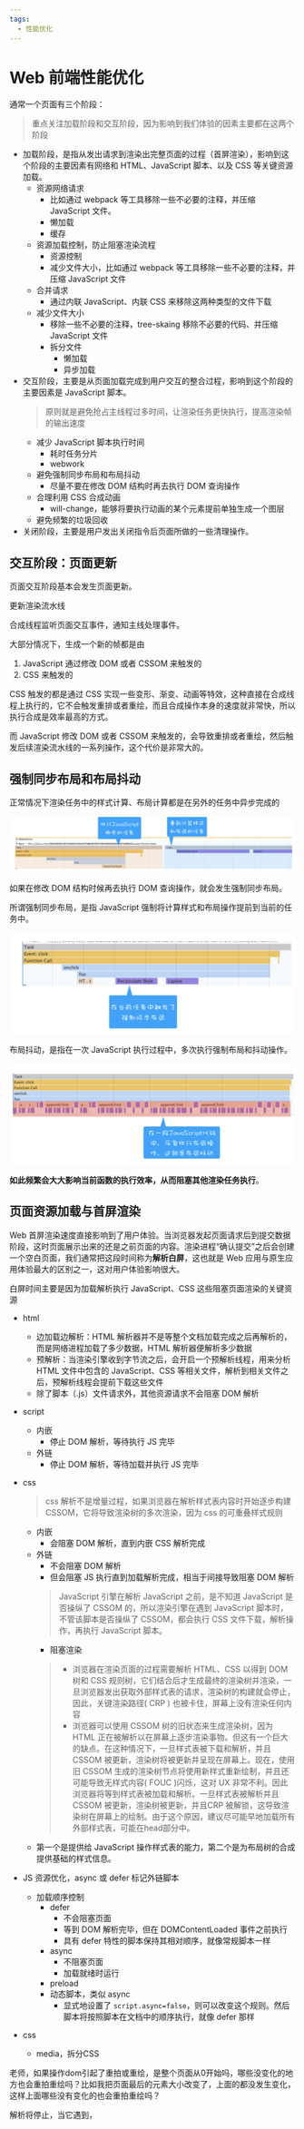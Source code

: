 ```yaml
---
tags:
  - 性能优化
---
```

# Web 前端性能优化

通常一个页面有三个阶段：
> 重点关注加载阶段和交互阶段，因为影响到我们体验的因素主要都在这两个阶段
- 加载阶段，是指从发出请求到渲染出完整页面的过程（首屏渲染），影响到这个阶段的主要因素有网络和 HTML、JavaScript 脚本、以及 CSS 等关键资源加载。
  - 资源网络请求
    - 比如通过 webpack 等工具移除一些不必要的注释，并压缩 JavaScript 文件。
    - 懒加载
    - 缓存
  - 资源加载控制，防止阻塞渲染流程
    - 资源控制
    - 减少文件大小，比如通过 webpack 等工具移除一些不必要的注释，并压缩 JavaScript 文件
  - 合并请求
    - 通过内联 JavaScript、内联 CSS 来移除这两种类型的文件下载
  - 减少文件大小
    - 移除一些不必要的注释，tree-skaing 移除不必要的代码、并压缩 JavaScript 文件
    - 拆分文件
      - 懒加载
      - 异步加载
- 交互阶段，主要是从页面加载完成到用户交互的整合过程，影响到这个阶段的主要因素是 JavaScript 脚本。
  > 原则就是避免抢占主线程过多时间，让渲染任务更快执行，提高渲染帧的输出速度
  - 减少 JavaScript 脚本执行时间
    - 耗时任务分片
    - webwork
  - 避免强制同步布局和布局抖动
    - 尽量不要在修改 DOM 结构时再去执行 DOM 查询操作
  - 合理利用 CSS 合成动画
    - will-change，能够将要执行动画的某个元素提前单独生成一个图层
  - 避免频繁的垃圾回收
- 关闭阶段，主要是用户发出关闭指令后页面所做的一些清理操作。

## 交互阶段：页面更新

页面交互阶段基本会发生页面更新。

更新渲染流水线

合成线程监听页面交互事件，通知主线处理事件。

大部分情况下，生成一个新的帧都是由 

1. JavaScript 通过修改 DOM 或者 CSSOM 来触发的
2. CSS 来触发的

CSS 触发的都是通过 CSS 实现一些变形、渐变、动画等特效，这种直接在合成线程上执行的，它不会触发重排或者重绘，而且合成操作本身的速度就非常快，所以执行合成是效率最高的方式。

而 JavaScript 修改 DOM 或者 CSSOM 来触发的，会导致重排或者重绘，然后触发后续渲染流水线的一系列操作，这个代价是非常大的。

## 强制同步布局和布局抖动

正常情况下渲染任务中的样式计算、布局计算都是在另外的任务中异步完成的

![图 3](./images/ba56488b8103323be27ea75cf8a1b8c2545aaac8e6e9bdd3dcd72d46357f1dde.png)  

如果在修改 DOM 结构时候再去执行 DOM 查询操作，就会发生强制同步布局。

所谓强制同步布局，是指 JavaScript 强制将计算样式和布局操作提前到当前的任务中。

![图 2](./images/da73a240becf5bd248a113b69137c7d1fe234f8af405840808d38dcaae8395a7.png) 

布局抖动，是指在一次 JavaScript 执行过程中，多次执行强制布局和抖动操作。

![图 4](./images/c08d5d2e7675be10b62946d898236eb7dbf966fcedb04f99dcd1ab9f76d4f5b6.png)  

**如此频繁会大大影响当前函数的执行效率，从而阻塞其他渲染任务执行**。

## 页面资源加载与首屏渲染

Web 首屏渲染速度直接影响到了用户体验。当浏览器发起页面请求后到提交数据阶段，这时页面展示出来的还是之前页面的内容。渲染进程“确认提交”之后会创建一个空白页面，我们通常把这段时间称为**解析白屏**，这也就是 Web 应用与原生应用体验最大的区别之一，这对用户体验影响很大。

白屏时间主要是因为加载解析执行 JavaScript、CSS 这些阻塞页面渲染的关键资源

- html
  - 边加载边解析：HTML 解析器并不是等整个文档加载完成之后再解析的，而是网络进程加载了多少数据，HTML 解析器便解析多少数据
  - 预解析：当渲染引擎收到字节流之后，会开启一个预解析线程，用来分析 HTML 文件中包含的 JavaScript、CSS 等相关文件，解析到相关文件之后，预解析线程会提前下载这些文件
  - 除了脚本（.js）文件请求外，其他资源请求不会阻塞 DOM 解析
- script 
  - 内嵌
    - 停止 DOM 解析，等待执行 JS 完毕
  - 外链
    - 停止 DOM 解析，等待加载并执行 JS 完毕
- css
  > css 解析不是增量过程，如果浏览器在解析样式表内容时开始逐步构建 CSSOM，它将导致渲染树的多次渲染，因为 css 的可重叠样式规则
  - 内嵌
    - 会阻塞 DOM 解析，直到内嵌 CSS 解析完成
  - 外链
    - 不会阻塞 DOM 解析
    - 但会阻塞 JS 执行直到加载解析完成，相当于间接导致阻塞 DOM 解析
    > JavaScript 引擎在解析 JavaScript 之前，是不知道 JavaScript 是否操纵了 CSSOM 的，所以渲染引擎在遇到 JavaScript 脚本时，不管该脚本是否操纵了 CSSOM，都会执行 CSS 文件下载，解析操作，再执行 JavaScript 脚本。
    - 阻塞渲染
    > - 浏览器在渲染页面的过程需要解析 HTML、CSS 以得到 DOM 树和 CSS 规则树，它们结合后才生成最终的渲染树并渲染，一旦浏览器发出获取外部样式表的请求，渲染树的构建就会停止，因此，关键渲染路径( CRP ) 也被卡住，屏幕上没有渲染任何内容
    > - 浏览器可以使用 CSSOM 树的旧状态来生成渲染树，因为 HTML 正在被解析以在屏幕上逐步渲染事物。但这有一个巨大的缺点。在这种情况下，一旦样式表被下载和解析，并且 CSSOM 被更新，渲染树将被更新并呈现在屏幕上。现在，使用旧 CSSOM 生成的渲染树节点将使用新样式重新绘制，并且还可能导致无样式内容( FOUC )闪烁，这对 UX 非常不利。因此浏览器将等到样式表被加载和解析。一旦样式表被解析并且 CSSOM 被更新，渲染树被更新，并且CRP 被解锁，这导致渲染树在屏幕上的绘制。由于这个原因，建议尽可能早地加载所有外部样式表，可能在head部分中。
  - 第一个是提供给 JavaScript 操作样式表的能力，第二个是为布局树的合成提供基础的样式信息。


- JS 资源优化，async 或 defer 标记外链脚本
  - 加载顺序控制
    - defer 
      - 不会阻塞页面
      - 等到 DOM 解析完毕，但在 DOMContentLoaded 事件之前执行
      - 具有 defer 特性的脚本保持其相对顺序，就像常规脚本一样
    - async
      - 不阻塞页面
      - 加载就绪时运行
    - preload
    - 动态脚本，类似 async
      - 显式地设置了 `script.async=false`，则可以改变这个规则。然后脚本将按照脚本在文档中的顺序执行，就像 defer 那样
- css
  - media，拆分CSS






老师，如果操作dom引起了重拍或重绘，是整个页面从0开始吗，哪些没变化的地方也会重拍重绘吗？比如我把页面最后的元素大小改变了，上面的都没发生变化，这样上面哪些没有变化的也会重拍重绘吗？





解析将停止，当它遇到<link>，<script>和<style>标签

1. 重拍跟重绘是会导致整个过程重新开始？

到目前为止，我们还没有在屏幕上绘制一个像素。我们拥有的是不同的层（位图图像），它们应该以特定的顺序绘制在屏幕上。在合成操作中，这些层被发送到 GPU 以最终将其绘制在屏幕上。
发送整个图层进行绘制显然是低效的，因为每次发生回流（布局）或重绘时都必须这样做。因此，图层被分解为不同的图块，然后将在屏幕上绘制





在大多数情况下，在后台下载脚本文件时停止 DOM 解析是完全没有必要的。因此 HTML5 为我们async提供了script标签的属性。当 DOM 解析器遇到script带有async属性的外部元素时，它不会在后台下载脚本文件时停止解析过程。但是一旦文件被下载，解析将停止并且脚本（代码）将被执行

defer 但与该async属性不同的是，即使文件完全下载，脚本也不会执行。与async脚本不同，所有defer脚本都按照它们在 HTML 文档（或 DOM 树）中出现的顺序执行



因为script元素是解析器阻塞的。每个外部文件请求，如image、stylesheet、pdf、video等，都不会阻塞 DOM 构建（解析），脚本（.js）文件请求除外。

浏览器可以增量地构建 DOM 树、增量渲染，只要有可用的 DOM 就不需要等待 DOM 完全解析再渲染。

渲染流水线是流式动态的

除了解析器阻止脚本文件之外的任何外部资源请求都不会阻止 DOM 解析过程。因此CSS（包括嵌入式）不会阻止DOM解析

DOM 和 CSSOM 树的构建都发生在主线程上，并且这些树是同时构建的。它们一起形成了用于在屏幕上打印内容的渲染树，随着 DOM 树的构建，它也在逐步构建。？
当浏览器找到<style>块时，它将解析所有嵌入的 CSS 并使用新的 CSS（样式）规则更新 CSSOM 树。之后，它将继续以正常方式解析 HTML。内联样式也是如此。

外部样式表文件不会阻止解析器资源，因此浏览器可以在后台静默下载它，DOM 解析将继续。


Likeasync或deferattribute 使script元素成为非解析器阻塞，外部样式表也可以使用该属性标记为非渲染阻塞media。使用media属性值，浏览器可以做出明智的决定何时加载样式表。

DCL等待 DOM 以及 css 解析完毕

DCL是网站性能指标之一。我们应该优化DCL尽可能小（它发生的时间）。最佳实践之一是尽可能使用defer和async标记script元素，以便浏览器可以在后台下载脚本时执行其他操作。其次，我们应该优化脚本阻塞和渲染阻塞样式表。

## 合成机制下的 CSS3 动画

### 显示器显示图像原理

每个显示器都有固定的刷新频率，通常是 60HZ，也就是每秒 60 次读取显卡的**前缓冲区**。

显卡的职责就是合成新的图像，并将图像保存到后缓冲区中，一旦显卡把合成的图像写到后缓冲区，系统就会让后缓冲区和前缓冲区互换，这样就能保证显示器能读取到最新显卡合成的图像。

渲染引擎会通过渲染流水线生成新的图片，并发送到显卡的后缓冲区。

> 在 GPU 加速的场景下渲染引擎则是借助 GPU 去合成图片

渲染引擎生成的每一张图片称为一帧，每秒更新了多少帧称为帧率，比如 1 秒更新了 60 帧，那么帧率就是 60Hz（或者 60FPS）。为了保证图像显示流程，那么帧率就需要尽量达到显示器刷新频率，比如大多数设备屏幕的更新频率是 60 次 / 秒，那么渲染引擎需要每秒更新 60 张图片到显卡的后缓冲区。

### 分层和合成的机制

渲染流水线中生成一整

任意一帧的生成方式，有重排、重绘和合成三种方式

为了提升每帧的渲染效率，Chrome 引入了分层和合成的机制，主要分为

- 分层
- 分块
- 合成


1. DOM
2. layout
3. layer
4. paint
5. composite


复制好基本的布局树结构之后，渲染引擎会为对应的 DOM 元素选择对应的样式信息，这个过程就是样式计算。样式计算完成之后，渲染引擎还需要计算布局树中每个元素对应的几何位置，这个过程就是计算布局

阻塞网页首次渲染的资源称为关键资源
总的优化原则就是减少关键资源个数，降低关键资源大小，降低关键资源的 RTT 次数

如何减少关键资源的个数
- 将 JavaScript 和 CSS 改成内联的形式
- async 或者 defer
- media

如何减少关键资源的大小
- 压缩 CSS 和 JavaScript 资源
- 移除 HTML、CSS、JavaScript 文件中一些注释内容
- tree-shaking 删除
- 拆分
  - 懒加载
  - 第三方组件库依赖过大,会给首屏加载带来很大的压力，一般解决方式是按需求引入组件。按需加载

http 缓存
CDN 来减少每次 RTT 时长



生成一个新的帧
- DOM 解析
- 都是由 JavaScript 通过修改 DOM 或者 CSSOM 来触发的。
- 还有另外一部分帧是由 CSS 来触发的。

在交互阶段，帧的渲染速度决定了交互的流畅度。让渲染引擎稳定生成更多帧，提高帧率。


内存泄漏


CRP
1. DOM
2. CSSOM
3. RenderTree
4. Layout
5. Paint
6. Compositing



WebPageTest

loadCSS


通过确定加载哪些资源的优先级、控制它们的加载顺序以及减小这些资源的文件大小来提高页面加载速度。性能提示包括 1) 通过推迟下载、将它们标记为异步或完全消除它们来最小化关键资源的数量，2) 优化所需的请求数量以及每个请求的文件大小，以及 3) 优化在通过优先下载关键资源加载哪些关键资源，缩短关键路径长度。


Chrome DevTools、Lighthouse 和 pagestest.org

Jamstack
